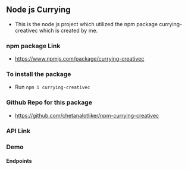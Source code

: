 ## Node js Currying

- This is the node js project which utilized the npm package currying-creativec which is created by me.

### npm package Link

- https://www.npmjs.com/package/currying-creativec

### To install the package

- Run `npm i currying-creativec`

### Github Repo for this package

- https://github.com/chetanalotliker/npm-currying-creativec

### API Link

### Demo

#### Endpoints
